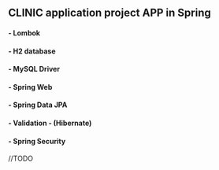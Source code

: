 
## CLINIC application project APP in Spring

#### - Lombok
#### - H2 database
#### - MySQL Driver
#### - Spring Web
#### - Spring Data JPA
#### - Validation - (Hibernate)
#### - Spring Security


//TODO